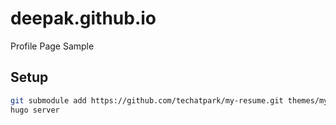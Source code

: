 # deepak.github.io
Profile Page Sample

## Setup

```sh
git submodule add https://github.com/techatpark/my-resume.git themes/my-resume
hugo server
```


